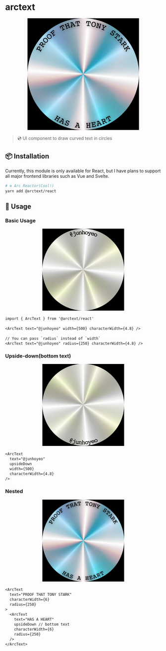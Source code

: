 # arctext
<p align="center">
  <img alt="proof that tony stark has a heart" src="./docs/images/proof-that-tony-stark-has-a-heart.png" width="360px" />
</p>

> 💿 UI component to draw curved text in circles

## 📦 Installation
Currently, this module is only available for React, but I have plans to support all major frontend libraries such as Vue and Svelte.

```bash
# ⎊ Arc Reactor(Cool!)
yarn add @arctext/react
```

## 🚀 Usage

### Basic Usage

<p align="center">
  <img alt="junhoyeo" src="./docs/images/junhoyeo.png" width="264px" />
</p>

```tsx
import { ArcText } from '@arctext/react'

<ArcText text="@junhoyeo" width={500} characterWidth={4.8} />

// You can pass `radius` instead of `width`
<ArcText text="@junhoyeo" radius={250} characterWidth={4.8} />
```

### Upside-down(bottom text)

<p align="center">
  <img alt="junhoyeo upside down" src="./docs/images/junhoyeo-upside-down.png" width="264px" />
</p>

```tsx
<ArcText
  text="@junhoyeo"
  upsideDown
  width={500}
  characterWidth={4.8}
/>
```

### Nested

<p align="center">
  <img alt="proof that tony stark has a heart" src="./docs/images/proof-that-tony-stark-has-a-heart.png" width="264px" />
</p>

```tsx
<ArcText
  text="PROOF THAT TONY STARK"
  characterWidth={6}
  radius={250}
>
  <ArcText
    text="HAS A HEART"
    upsideDown // bottom text
    characterWidth={6}
    radius={250}
  />
</ArcText>
```
